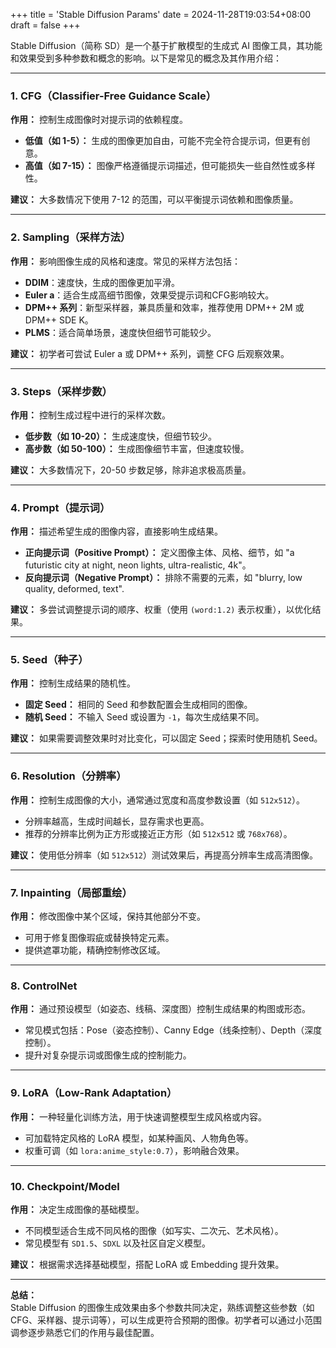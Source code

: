 +++
title = 'Stable Diffusion Params'
date = 2024-11-28T19:03:54+08:00
draft = false
+++

Stable Diffusion（简称 SD）是一个基于扩散模型的生成式 AI 图像工具，其功能和效果受到多种参数和概念的影响。以下是常见的概念及其作用介绍：  

---

### 1. **CFG（Classifier-Free Guidance Scale）**  
**作用：** 控制生成图像时对提示词的依赖程度。  
- **低值（如 1-5）：** 生成的图像更加自由，可能不完全符合提示词，但更有创意。  
- **高值（如 7-15）：** 图像严格遵循提示词描述，但可能损失一些自然性或多样性。  

**建议：** 大多数情况下使用 7-12 的范围，可以平衡提示词依赖和图像质量。

---

### 2. **Sampling（采样方法）**  
**作用：** 影响图像生成的风格和速度。常见的采样方法包括：  
- **DDIM**：速度快，生成的图像更加平滑。  
- **Euler a**：适合生成高细节图像，效果受提示词和CFG影响较大。  
- **DPM++ 系列**：新型采样器，兼具质量和效率，推荐使用 DPM++ 2M 或 DPM++ SDE K。  
- **PLMS**：适合简单场景，速度快但细节可能较少。  

**建议：** 初学者可尝试 Euler a 或 DPM++ 系列，调整 CFG 后观察效果。

---

### 3. **Steps（采样步数）**  
**作用：** 控制生成过程中进行的采样次数。  
- **低步数（如 10-20）：** 生成速度快，但细节较少。  
- **高步数（如 50-100）：** 生成图像细节丰富，但速度较慢。  

**建议：** 大多数情况下，20-50 步数足够，除非追求极高质量。

---

### 4. **Prompt（提示词）**  
**作用：** 描述希望生成的图像内容，直接影响生成结果。  
- **正向提示词（Positive Prompt）：** 定义图像主体、风格、细节，如 "a futuristic city at night, neon lights, ultra-realistic, 4k"。  
- **反向提示词（Negative Prompt）：** 排除不需要的元素，如 "blurry, low quality, deformed, text".  

**建议：** 多尝试调整提示词的顺序、权重（使用 `(word:1.2)` 表示权重），以优化结果。

---

### 5. **Seed（种子）**  
**作用：** 控制生成结果的随机性。  
- **固定 Seed：** 相同的 Seed 和参数配置会生成相同的图像。  
- **随机 Seed：** 不输入 Seed 或设置为 `-1`，每次生成结果不同。  

**建议：** 如果需要调整效果时对比变化，可以固定 Seed；探索时使用随机 Seed。

---

### 6. **Resolution（分辨率）**  
**作用：** 控制生成图像的大小，通常通过宽度和高度参数设置（如 `512x512`）。  
- 分辨率越高，生成时间越长，显存需求也更高。  
- 推荐的分辨率比例为正方形或接近正方形（如 `512x512` 或 `768x768`）。  

**建议：** 使用低分辨率（如 `512x512`）测试效果后，再提高分辨率生成高清图像。

---

### 7. **Inpainting（局部重绘）**  
**作用：** 修改图像中某个区域，保持其他部分不变。  
- 可用于修复图像瑕疵或替换特定元素。  
- 提供遮罩功能，精确控制修改区域。  

---

### 8. **ControlNet**  
**作用：** 通过预设模型（如姿态、线稿、深度图）控制生成结果的构图或形态。  
- 常见模式包括：Pose（姿态控制）、Canny Edge（线条控制）、Depth（深度控制）。  
- 提升对复杂提示词或图像生成的控制能力。  

---

### 9. **LoRA（Low-Rank Adaptation）**  
**作用：** 一种轻量化训练方法，用于快速调整模型生成风格或内容。  
- 可加载特定风格的 LoRA 模型，如某种画风、人物角色等。  
- 权重可调（如 `lora:anime_style:0.7`），影响融合效果。  

---

### 10. **Checkpoint/Model**  
**作用：** 决定生成图像的基础模型。  
- 不同模型适合生成不同风格的图像（如写实、二次元、艺术风格）。  
- 常见模型有 `SD1.5`、`SDXL` 以及社区自定义模型。  

**建议：** 根据需求选择基础模型，搭配 LoRA 或 Embedding 提升效果。  

---  

**总结：**  
Stable Diffusion 的图像生成效果由多个参数共同决定，熟练调整这些参数（如 CFG、采样器、提示词等），可以生成更符合预期的图像。初学者可以通过小范围调参逐步熟悉它们的作用与最佳配置。
